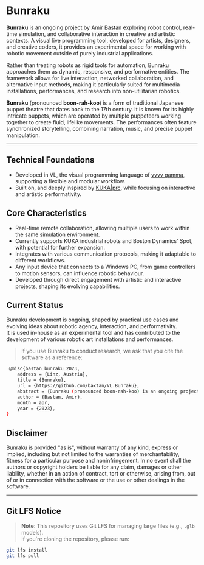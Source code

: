 
# Bunraku

**Bunraku** is an ongoing project by [Amir Bastan](https://amirbastan.com/) exploring robot control, real-time simulation, and collaborative interaction in creative and artistic contexts. A visual live programming tool, developed for artists, designers, and creative coders, it provides an experimental space for working with robotic movement outside of purely industrial applications.

Rather than treating robots as rigid tools for automation, Bunraku approaches them as dynamic, responsive, and performative entities. The framework allows for live interaction, networked collaboration, and alternative input methods, making it particularly suited for multimedia installations, performances, and research into non-utilitarian robotics.

**Bunraku** (pronounced **boon-rah-koo**) is a form of traditional Japanese puppet theatre that dates back to the 17th century. It is known for its highly intricate puppets, which are operated by multiple puppeteers working together to create fluid, lifelike movements. The performances often feature synchronized storytelling, combining narration, music, and precise puppet manipulation.

---

## Technical Foundations

- Developed in VL, the visual programming language of [vvvv gamma](http://vvvv.org), supporting a flexible and modular workflow.  
- Built on, and deeply inspired by [KUKA|prc](https://robotsinarchitecture.org/), while focusing on interactive and artistic performativity.

## Core Characteristics

- Real-time remote collaboration, allowing multiple users to work within the same simulation environment.  
- Currently supports KUKA industrial robots and Boston Dynamics’ Spot, with potential for further expansion.  
- Integrates with various communication protocols, making it adaptable to different workflows.  
- Any input device that connects to a Windows PC, from game controllers to motion sensors, can influence robotic behaviour.  
- Developed through direct engagement with artistic and interactive projects, shaping its evolving capabilities.

## Current Status

Bunraku development is ongoing, shaped by practical use cases and evolving ideas about robotic agency, interaction, and performativity.  
It is used in-house as an experimental tool and has contributed to the development of various robotic art installations and performances.

> If you use Bunraku to conduct research, we ask that you cite the software as a reference:

```bash
 @misc{bastan_bunraku_2023,
	address = {Linz, Austria},
	title = {Bunraku},
	url = {https://github.com/baxtan/VL.Bunraku},
	abstract = {Bunraku (pronounced boon-rah-koo) is an ongoing project by Amir Bastan exploring robot control, real-time simulation, and collaborative interaction in creative and artistic contexts. A visual live programming tool, developed for artists, designers, and creative coders, it provides an experimental space for working with robotic movement outside of purely industrial applications.},
	author = {Bastan, Amir},
	month = apr,
	year = {2023},
}
```


## Disclaimer

Bunraku is provided "as is", without warranty of any kind, express or implied, including but not limited to the warranties of merchantability, fitness for a particular purpose and noninfringement. In no event shall the authors or copyright holders be liable for any claim, damages or other liability, whether in an action of contract, tort or otherwise, arising from, out of or in connection with the software or the use or other dealings in the software.

---

## Git LFS Notice

> **Note**: This repository uses Git LFS for managing large files (e.g., `.glb` models).  
> If you're cloning the repository, please run:

```bash
git lfs install
git lfs pull


